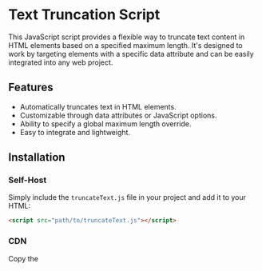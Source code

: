 # Text Truncation Script

This JavaScript script provides a flexible way to truncate text content in HTML elements based on a specified maximum length. It's designed to work by targeting elements with a specific data attribute and can be easily integrated into any web project.

## Features

- Automatically truncates text in HTML elements.
- Customizable through data attributes or JavaScript options.
- Ability to specify a global maximum length override.
- Easy to integrate and lightweight.

## Installation
### Self-Host
Simply include the `truncateText.js` file in your project and add it to your HTML:
```html
<script src="path/to/truncateText.js"></script>
```
### CDN
Copy the <script> and paste into the <head> of your page
```html
<script src="https://cdn.jsdelivr.net/gh/reduxdesign/truncate@e4bd3164b4edb7ca4925bc9336c907b282e44c17/truncate-v1.js"></script>
```

## Usage
### Basic Usage
To use the script with default settings, add the truncate-text attribute to your HTML elements and set the max-characters as the value:
```html
<p truncate-text="100">This is a long paragraph that will be truncated after 100 characters...</p>
```
In your JavaScript, call the truncateText function without any parameters:
```javascript
truncateText();
```

### Advanced Usage
You can customize the behavior by passing options when calling truncateText:
```javascript
// Custom attribute name and maximum length override
truncateText({ attributeName: 'data-custom-truncate', maxLengthOverride: 120 });
```

### Options
- **attributeName** (string): The attribute name to target elements for truncation (default: 'truncate-text').
- **maxLengthOverride** (number): A global maximum length to override individual element settings (default: null).

## Contributing
Contributions to this project are welcome! Please fork the repository and submit a pull request with your changes.

## License
This project is licensed under the MIT License.
